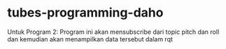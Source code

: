 # tubes-programming-daho

Untuk Program 2:
  Program ini akan mensubscribe dari topic pitch dan roll dan kemudian akan menampilkan data tersebut dalam rqt
